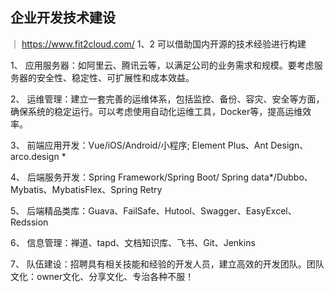 ## 企业开发技术建设

｜ https://www.fit2cloud.com/ 1、2 可以借助国内开源的技术经验进行构建

1、 应用服务器：如阿里云、腾讯云等，以满足公司的业务需求和规模。要考虑服务器的安全性、稳定性、可扩展性和成本效益。

2、 运维管理：建立一套完善的运维体系，包括监控、备份、容灾、安全等方面，确保系统的稳定运行。可以考虑使用自动化运维工具，Docker等，提高运维效率。

3、 前端应用开发：Vue/iOS/Android/小程序; Element Plus、Ant Design、arco.design *

4、 后端服务开发：Spring Framework/Spring Boot/ Spring data*/Dubbo、Mybatis、MybatisFlex、Spring Retry

5、 后端精品类库：Guava、FailSafe、Hutool、Swagger、EasyExcel、Redssion

6、 信息管理：禅道、tapd、文档知识库、飞书、Git、Jenkins

7、 队伍建设：招聘具有相关技能和经验的开发人员，建立高效的开发团队。团队文化：owner文化、分享文化、专治各种不服！
